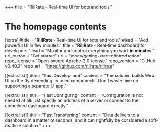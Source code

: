 +++
title = "RillRate - Real-time UI for bots and tools."


# The homepage contents
[extra]
#title = "<b>RillRate</b> - Real-time UI for bots and tools."
#lead = "Add powerful UI in few minutes."
title = "<b>RillRate</b> - Real-time dashboard for developers."
lead = "Monitor and control everything you want <b>in minutes</b>."
url_button = "Get started"
url = "/docs/getting-started/introduction"
repo_license = "Open-source Apache-2.0 license."
repo_version = "GitHub v0.40.0"
repo_url = "https://github.com/rillrate/rillrate"

[[extra.list]]
title = "Fast Development"
content = "The solution builds Web UI on the fly depending on used components. Don't waste time on supporting a separate UI app."

[[extra.list]]
title = "Fast Configuring"
content = "Configuration is not needed at all: just specify an address of a server or connect to the embedded dashboard directly."

[[extra.list]]
title = "Fast Transferring"
content = "Data delivers to a dashboard in a matter of seconds, and it can rightfully be considered a soft-realtime solution."
+++
